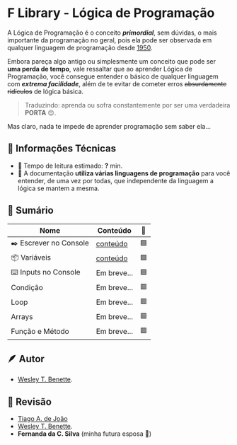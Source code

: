 # F Library - Lógica de Programação

A Lógica de Programação é o conceito ***primordial***, sem dúvidas, o mais importante da programação no geral, pois ela pode ser observada em qualquer linguagem de programação desde [1950](https://www.programador.com.br/historia-da-programacao.html).

Embora pareça algo antigo ou simplesmente um conceito que pode ser **uma perda de tempo**, vale ressaltar que ao aprender Lógica de Programação, você consegue entender o básico de qualquer linguagem com ***extrema facilidade***, além de te evitar de cometer erros ~~absurdamente ridículos~~ de lógica básica.
> Traduzindo: aprenda ou sofra constantemente por ser uma verdadeira **PORTA** 😍.

Mas claro, nada te impede de aprender programação sem saber ela...

## 📑 Informações Técnicas
- 📖 Tempo de leitura estimado: **?** min.
- 📜 A documentação **utiliza várias linguagens de programação** para você entender, de uma vez por todas, que independente da linguagem a lógica se mantem a mesma.

## 📕 Sumário
| Nome | Conteúdo | 🔳 |
| - | - | - |
| ✒️ Escrever no Console | [conteúdo](escrever-console.md) | 🟩 |
| 📦 Variáveis | [conteúdo](variaveis.md) | 🟩 |
| ⌨️ Inputs no Console | Em breve... | 🟪 |
| Condição | Em breve... | 🟥 |
| Loop | Em breve... | 🟥 |
| Arrays | Em breve... | 🟥 |
| Função e Método | Em breve... | 🟥 |

## 🪶 Autor
- [Wesley T. Benette](https://github.com/WesleyTelesBenette).
## 🧐 Revisão
- [Tiago A. de João](https://github.com/andrade-tiago)
- [Wesley T. Benette](https://github.com/WesleyTelesBenette).
- **Fernanda da C. Silva** (minha futura esposa 💙)
